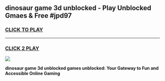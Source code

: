 
## dinosaur game 3d unblocked - Play Unblocked Gmaes & Free #jpd97
<h3>
<a href="https://news.freeplayer.one?title=dinosaur_game_3d_unblocked&ref=03M">CLICK TO PLAY</a></h3>
<hr>

<h3>
<a href="https://news.freeplayer.one?title=dinosaur_game_3d_unblocked&ref=03M">CLICK 2 PLAY</a>
  
</h3>

<a href="https://news.freeplayer.one?title=dinosaur_game_3d_unblocked&ref=03M"><img src="https://clearcache.store/games.png"></a>


**dinosaur game 3d unblocked games unblocked: Your Gateway to Fun and Accessible Online Gaming**
